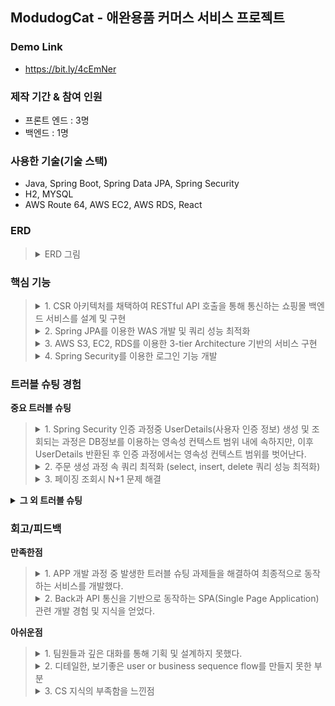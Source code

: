## ModudogCat - 애완용품 커머스 서비스 프로젝트

### Demo Link
+ https://bit.ly/4cEmNer

### 제작 기간 & 참여 인원
+ 프론트 엔드 : 3명 
+ 백엔드 : 1명

### 사용한 기술(기술 스택)
+ Java, Spring Boot, Spring Data JPA, Spring Security
+ H2, MYSQL
+ AWS Route 64, AWS EC2, AWS RDS, React

### ERD
<blockquote>
<details>
  <summary>ERD 그림</summary>
  <p>
    <img src="https://github.com/steadykyu/modudogcat_refactoring/blob/main/sampleImage/ERD.png" alt="AWS 아키텍처">
  </p>
</details>
</blockquote>

### 핵심 기능
<blockquote>
<details>
  <summary>1. CSR 아키텍처를 채택하여 RESTful API 호출을 통해 통신하는 쇼핑몰 백엔드 서비스를 설계 및 구현</summary>
  <p> 
    <img src="https://github.com/steadykyu/modudogcat_refactoring/blob/main/sampleImage/studySample/csr.png" alt="CSR 아키텍처">
  </p>
  <p>
    대부분의 도메인들은 RESTful 설계에 따라 <a href = "https://github.com/steadykyu/modudogcat_refactoring/blob/1ef06b737589db917ec4ff77ddb10bbda566d15d/src/main/java/com/k5/modudogcat/domain/product/controller/ProductController.java#L28-L65">
    Product Controller</a> 의 URL 형식에 맞추어 CRUD의 구현을 나타냅니다.
  </p>
  <p>
    다만 회원 도메인의 경우 로그인시 JWT 토큰을 이용해 개별 회원 리소스를 유추해낼 수 있고 회원의 PK를 보여주지 않는게 보안적으로 좋다고 생각했습니다. 그러므로 <a href = "https://github.com/steadykyu/modudogcat_refactoring/blob/1ef06b737589db917ec4ff77ddb10bbda566d15d/src/main/java/com/k5/modudogcat/domain/user/controller/UserController.java#L32-L75">
    회원 Controller</a> 의 URL로 CRUD를 구현했습니다.
  </p>

 ---
 
</details>

<details> 
  <summary>2. Spring JPA를 이용한 WAS 개발 및 쿼리 성능 최적화</summary>
  <p>
   <img src="https://github.com/steadykyu/modudogcat_refactoring/blob/main/sampleImage/studySample/JPA_architecture.png" alt="JPA 아키텍처">
  </p>
  <p>
    기본적으로 성능최적화를 위해 모든 Entity는 지연로딩으로 설정하는 방향으로 구현했습니다.        </p>
  <p>
    또한 Hibernate를 기반으로 만들어진 Spring JPA를 통해 ORM 프레임워크를 구현했습니다. 대부분의 기능은 Spring Data JPA의 쿼리메소드를 이용하여 쿼리를 매핑하여 실행시키도록 구현했습니다.
  <p>
    <strong>1) single select Paging query:</strong> 1:N의 Order와 OrderProduct를 사용하는 페이징 기능 과정 N+1 문제가 발생했었습니다. 해당 문제를 해결하고, 대용량 주문 또는 상품을 조회하더라도 시스템 장애가 발생하지 않도록 Batch Processing을 구현했습니다. 
  </p>
  <p>
     <a href = https://github.com/steadykyu/modudogcat_refactoring/blob/cb9746bb7f0c301a038000eb4ce9e100cc6fbbee/src/main/java/com/k5/modudogcat/domain/order/entity/Order.java#L40-L42>Order의 OrderProduct엔티티</a> 는 페이징 크기에 맞게 12개의 배치로 지정해 두었습니다.
  <p>
  <p>
    Order:OrderProduct 그리고 OrderProduct:Product는 1:N, N:1 이므로 <a href = https://github.com/steadykyu/modudogcat_refactoring/blob/cb9746bb7f0c301a038000eb4ce9e100cc6fbbee/src/main/java/com/k5/modudogcat/domain/product/entity/Product.java#L17-L23>Product 엔티티</a> 또한 배치를 지정했습니다. 
  </p>  
    <strong>2) bulk delete query:</strong> Order 생성시, User가 가진 장바구니는 비워져야합니다. 장바구니는 임시데이터이므로, 크지 않다고 생각했기에 bulk 연산으로 한번에 제거했습니다.
  </p>
  <p>
    <a href = https://github.com/steadykyu/modudogcat_refactoring/blob/cb9746bb7f0c301a038000eb4ce9e100cc6fbbee/src/main/java/com/k5/modudogcat/domain/cart/repository/CartProductRepository.java#L18-L20> CartProductRepository</a> 에서 JPQL Query를 직접 생성하여 DB에 실행시킨 후, 영속성 컨텍스트를 초기화시켰습니다.
  </p>
  <p>
    <strong>3) single select fetch join query:</strong> 모든 엔티티들은 기본적으로 지연로딩을 통해 연관관계를 맺고 있습니다. 하지만 로그인 기능을 위해 User Entity를 사용할때, Role 권한이 필요합니다. 이를 위해 명시적으로 즉시 로딩 될수 있도록 <a href = https://github.com/steadykyu/modudogcat_refactoring/blob/cb9746bb7f0c301a038000eb4ce9e100cc6fbbee/src/main/java/com/k5/modudogcat/domain/user/repository/UserRepository.java#L14-L15>UserRepository</a> 와 같이 fetch join을 사용했습니다.
  </p>
  <p>
    <strong> 4) Batch insert query:</strong> JPA의 Hibernate는 기본적으로 single insert query로 데이터를 삽입합니다. 그러므로 만약 대용량 데이터이고 1:N 관계일때는 N+1개의 insert문을 사용해야하고 이는 성능상 좋지 않을 것이라 생각되었습니다.
  </p>
  <p>
    기존 엔티티 생성전략인 GenerationType.IDENTITY 을 유지하고, Batch Process를 구현하기 위해 <a href=https://github.com/steadykyu/modudogcat_refactoring/blob/cb9746bb7f0c301a038000eb4ce9e100cc6fbbee/src/main/java/com/k5/modudogcat/domain/order/repository/OrderProductRepositoryCustomImpl.java#L18-L45>OrderProductRepositoryCustomImpl</a> Spring Data JPA를 확장시키고, JDBC Template을 사용했습니다. 
  </p>

 ---
 
</details>

<details>
  <summary>3. AWS S3, EC2, RDS를 이용한 3-tier Architecture 기반의 서비스 구현</summary>
  <p>
    <img src="https://github.com/steadykyu/modudogcat_refactoring/blob/main/sampleImage/studySample/aws_architecture.png" alt="AWS 아키텍처">
  </p>

 ---
 
</details>

<details>
  <summary>4. Spring Security를 이용한 로그인 기능 개발</summary>

---

</details>

</blockquote>

### 트러블 슈팅 경험
**중요 트러블 슈팅** </br>
<blockquote>
<details>
 <summary>1. Spring Security 인증 과정중 UserDetails(사용자 인증 정보) 생성 및 조회되는 과정은 DB정보를 이용하는 영속성 컨텍스트 범위 내에 속하지만, 이후 UserDetails 반환된 후 인증 과정에서는 영속성 컨텍스트 범위를 벗어난다.</summary> <br>
	
 <strong>이슈 정의</strong>
 
 <blockquote>
 회원(USER)의 조회 쿼리에서 ROLE 정보가 조회되지 않게 하고 싶었다. 그래서 권한 정보(Role)을 Lazy Loading으로 설정했는데, 로그인 기능에서LazyinitializationException 이 발생한다.
 </blockquote>
 
 <strong>사실 수집</strong>

 <blockquote>
 <details>
 <summary>User 엔티티</summary>
 
```java
package com.k5.modudogcat.domain.user.entity;

@Entity(name = "user_table")
@AllArgsConstructor
@NoArgsConstructor
@Setter
@Getter
public class User extends Auditable {
    @Id
    @GeneratedValue(strategy = GenerationType.IDENTITY)
    private Long userId;
    ...
    @ElementCollection(fetch = FetchType.EAGER) // 로그인을 위해 Eager
    private List<String> roles = new ArrayList<>();
    	 
 ```
User 와 Role 엔티티는 1:N의 관계이다. 따로 엔티티 전용 클래스를 생성하지 않고 위처럼     @ElementCollection 애노테이션을 활용하였다.
 </details>
 
 <details>
 <summary>로그인 기능시 에러 로그</summary>

 ```java
org.hibernate.LazyInitializationException: failed to lazily initialize a collection of role: com.k5.modudogcat.domain.user.entity.User.roles, could not initialize proxy - no Session
	at org.hibernate.collection.internal.AbstractPersistentCollection.throwLazyInitializationException(AbstractPersistentCollection.java:614) ~[hibernate-core-5.6.15.Final.jar:5.6.15.Final]
	at org.hibernate.collection.internal.AbstractPersistentCollection.withTemporarySessionIfNeeded(AbstractPersistentCollection.java:218) ~[hibernate-core-5.6.15.Final.jar:5.6.15.Final]
	at org.hibernate.collection.internal.AbstractPersistentCollection.initialize(AbstractPersistentCollection.java:591) ~[hibernate-core-5.6.15.Final.jar:5.6.15.Final]
	at org.hibernate.collection.internal.AbstractPersistentCollection.read(AbstractPersistentCollection.java:149) ~[hibernate-core-5.6.15.Final.jar:5.6.15.Final]
	at org.hibernate.collection.internal.PersistentBag.iterator(PersistentBag.java:387) ~[hibernate-core-5.6.15.Final.jar:5.6.15.Final]
	at java.base/java.util.Spliterators$IteratorSpliterator.estimateSize(Spliterators.java:1821) ~[na:na]
	at java.base/java.util.Spliterator.getExactSizeIfKnown(Spliterator.java:408) ~[na:na]
	at java.base/java.util.stream.AbstractPipeline.copyInto(AbstractPipeline.java:483) ~[na:na]
	at java.base/java.util.stream.AbstractPipeline.wrapAndCopyInto(AbstractPipeline.java:474) ~[na:na]
	at java.base/java.util.stream.ReduceOps$ReduceOp.evaluateSequential(ReduceOps.java:913) ~[na:na]
	at java.base/java.util.stream.AbstractPipeline.evaluate(AbstractPipeline.java:234) ~[na:na]
	at java.base/java.util.stream.ReferencePipeline.collect(ReferencePipeline.java:578) ~[na:na]
	at com.k5.modudogcat.security.util.CustomAuthorityUtils.createAuthorities(CustomAuthorityUtils.java:26) ~[main/:na]
	at com.k5.modudogcat.security.userdetails.UserDetailsServiceImpl$UserDetailsImpl.getAuthorities(UserDetailsServiceImpl.java:41) ~[main/:na]
 ```
 </details>
</blockquote>

 <strong>원인 추론</strong>
 <blockquote>
 <details>
	 <summary>UserDetailService 와 UserDetail은 영속성 컨테이너의 범위에 속하지 않을 수 있다.</summary>

`UserDetailsService`

```java
@RequiredArgsConstructor
@Component
public class UserDetailsServiceImpl implements UserDetailsService {
    private final UserService userService;
    private final CustomAuthorityUtils customAuthorityUtils;
    
    @Override
    public UserDetails loadUserByUsername(String username) throws UsernameNotFoundException {
        User verifiedUserByLoginId = userService.findVerifiedUserByLoginId(username);

        return new UserDetailsImpl(verifiedUserByLoginId);
    }
```
`UserDetailsService`는 User엔티티의 정보를 받아온 후, 검증에 사용될 `UserDetails` 를 생성하기 위한 인터페이스이다.

위 과정은`UserDetailsServiceImpl.loadUserByUsername()` 구현체의 메서드를 통해 일어나며, 

생성된 `UserDetailsImpl` 는 Security framework에 따라 로그인 기능을 동작하는 과정에서 User 정보와 권한 정보(Role) 를 사용한다.

현재까지 생성된 `UserDetailsImpl`에 User의 정보가 들어가는데 이때 권한 정보(Role)는 지연로딩이므로 들어가지 않는다. 일반적으로 생각했을때, 이후 검증 단계에서 User의 Role을 사용하면 지연로딩이 동작하여 Role 조회쿼리가 동작할 것이라고 생각할 수 있다.

<img src="https://github.com/steadykyu/modudogcat_refactoring/blob/main/sampleImage/studySample/security_userDetails.png" alt="userDetail 생성과정">

하지만 보통 `UserDetailsImpl` 생성 이후, 데이터베이스와의 상호작용이 없으므로 위 그림의 `(7)` 이후로는 영속성 컨텍스트의 범위에서 제외되고 그렇기 때문에 지연로딩(Lazy loading)이 동작하지 않아 Role 정보를 가져올 수 없게 된다. 그 결과로 `LazyinitializationException`이 발생하는 것이다.

 </details>
 </blockquote>
 
 <strong>조치 방안 검토</strong>

 <blockquote>
 <details>
	 <summary>UserDetailImpl 생성 과정에 fetch join을 통해 ROLE 정보를 넣어주자.</summary>

  핵심적으로 영속성 컨테이너의 범위에 있는  `loadUserByUsername()`에서 User 정보를 가져오는 `verifiedUserByLoginId` 에서 Fetch join을 통해 Role 정보가 담기도록 쿼리가 동작하도록 만들면 된다.

`loadUserByUsername`

```java
    @Override
    public UserDetails loadUserByUsername(String username) throws UsernameNotFoundException {
        User verifiedUserByLoginId = userService.findVerifiedUserByLoginId(username);

        return new UserDetailsImpl(verifiedUserByLoginId);
    }
```

`userService.findVerifiedUserByLoginId()`

```java
    public User findVerifiedUserByLoginId(String loginId){
        User findUser = userRepository.findByLoginId(loginId)
                .orElseThrow(() -> {
                    throw new BusinessLogicException(ExceptionCode.USER_NOT_FOUND);
                });

        verifiedActiveUser(findUser);
        return findUser;
    }
```
Repository 계층의 findByLoginId()를 호출한다.

`UserRepository.findByLoginId()`

```java
public interface UserRepository extends JpaRepository<User, Long> {
//    Optional<User> findByLoginId(String LoginId);
    
    @Query("select u from user_table u join fetch u.roles where u.loginId = :loginId")
    Optional<User> findByLoginId(@Param("loginId") String LoginId);
```
이전에는 Spring data JPA를 통해 쿼리메소드를 통해 자동으로 쿼리를 생성하고 있었다.

하지만 이제 fetch Join을 통해 명시적으로 권한 정보를 조회시켰다.

 </details>
 </blockquote>

 <strong>결과 관찰</strong>

 <blockquote>
 <details>
	 <summary>로그인 기능시 쿼리 로그</summary>
	 
```java
    select
        user0_.user_id as user_id1_11_,
        user0_.created_at as created_2_11_,
        user0_.modified_at as modified3_11_,
        user0_.address as address4_11_,
        user0_.admin_id as admin_i10_11_,
        user0_.email as email5_11_,
        user0_.login_id as login_id6_11_,
        user0_.name as name7_11_,
        user0_.password as password8_11_,
        user0_.seller_id as seller_11_11_,
        user0_.user_status as user_sta9_11_,
        roles1_.user_table_user_id as user_tab1_12_0__,
        roles1_.roles as roles2_12_0__ 
    from
        user_table user0_ 
    inner join
        user_table_roles roles1_ 
            on user0_.user_id=roles1_.user_table_user_id 
    where
        user0_.login_id=?
```
 </details>
 </blockquote>

 ---
 	
</details>

<details>
	<summary>2. 주문 생성 과정 속 쿼리 최적화 (select, insert, delete 쿼리 성능 최적화)</summary> <br>
	
 <strong>이슈 정의</strong>

 <blockquote>
 여러 도메인(User, Product등)이 섞인 주문(Order) 생성을 하는 과정에서 예상보다 많은 쿼리들이 발생하여 성능 최적화의 필요성을 느꼈다.
 </blockquote>
 
 <strong>사실 수집</strong>

 <blockquote>

  <blockquote>

  <strong>주문 생성 기본 로직</strong>

 <details>
	 <summary>주문 생성 메서드</summary>

```java
public Order createOrder(Order order){
        // 영속성 회원 엔티티 넣어주기
        User findUser = userService.findVerifiedUserIncludeCart(order.getUser().getUserId());
        order.setUserAddOrder(findUser);
        
        // 장바구니 비워주기
        emptyCart(findUser.getCart());

        // 요청된 주문속의 상품정보를 통해 Order 엔티티 생성하기
        List<OrderProduct> orderProducts = order.getOrderProductList().stream()
                .map(orderProduct -> {
                    Product findProduct = productService.findProduct(orderProduct.getProduct().getProductId());
                    orderProduct.setProduct(findProduct);
                    return orderProduct;
                })
                .collect(Collectors.toList());
        
        order.setOrderProductList(orderProducts);

				// 재고 감소시키기
        stockMinusCount(order);
        
        Order savedOrder = orderRepository.save(order);
        return savedOrder;
    }
```
 </details>

 <details>
	 <summary>Order 관련 엔티티 소스 코드</summary> <br>

  <details>
	  <summary>USER</summary>
	  
```java
@Entity(name = "user_table")
@AllArgsConstructor
@NoArgsConstructor
@Setter
@Getter
public class User extends Auditable {
    @Id
    @GeneratedValue(strategy = GenerationType.IDENTITY)
    private Long userId;
    @Column(length = 20, nullable = false, unique = true)
    private String loginId;
    @Column(length = 20, nullable = false)
    private String name;
    @Column(nullable = false)
    private String password;
    @Column(nullable = false)
    private String email;
    @Column(nullable = false)
    private String address;
    @Enumerated(value = EnumType.STRING)
    private UserStatus userStatus = UserStatus.USER_ACTIVE;
    @ElementCollection(fetch = FetchType.LAZY)
    private List<String> roles = new ArrayList<>();
    @OneToMany(mappedBy = "user", cascade = CascadeType.REMOVE)
    private List<Order> orderList;
    @OneToOne(fetch = FetchType.LAZY)
    @JoinColumn(name = "seller_id")
    private Seller seller;
    @OneToOne(fetch = FetchType.LAZY, cascade = CascadeType.PERSIST)
    @JoinColumn(name = "admin_id")
    private Admin admin;
    @OneToMany(fetch = FetchType.LAZY, mappedBy = "user", cascade = {CascadeType.PERSIST, CascadeType.REMOVE})
    private List<Cart> cart = new ArrayList<>();
    
    public enum UserStatus {
        USER_ACTIVE("활동중"),
        USER_SLEEP("휴면계정"),
        USER_DELETE("삭제된계정");
        @Getter
        private final String status;
        UserStatus(String status){
            this.status = status;
        }
    }

    /**
     * DTO 교환을 위한 생성자
     */
    public User(String loginId, String name, String password, String email, String address) {
        this.loginId = loginId;
        this.name = name;
        this.password = password;
        this.email = email;
        this.address = address;
    }

    /**
     * 연관관계 편의 메서드
     */
    public void addCart(Cart cart){
        this.cart.add(cart);
        cart.setUser(this);
    }

}
```
 </details>
 
 <details>
 <summary><b>Order</b></summary>

```java
@Entity(name = "order_table")
@AllArgsConstructor
@NoArgsConstructor
@Setter
@Getter
public class Order extends Auditable {
    @Id
    @GeneratedValue(strategy = GenerationType.IDENTITY)
    private Long orderId;
    @ManyToOne
    @JoinColumn(name = "user_id")
    private User user;
    @Column(length = 20, nullable = false)
    private String receiver;
    @Column(length = 20, nullable = false)
    private String phone;
    @Column(nullable = false)
    private String receivingAddress;
    private Long totalPrice;
    @Enumerated(value = EnumType.STRING)
    private PayMethod payMethod = PayMethod.NO_BANK_BOOK;
    @Enumerated(value = EnumType.STRING)
    private OrderStatus orderStatus = OrderStatus.ORDER_ACTIVE;
    @OneToMany(mappedBy = "order", cascade = {CascadeType.PERSIST, CascadeType.REMOVE})
    private List<OrderProduct> orderProductList = new ArrayList<>();

    public enum PayMethod{
        NO_BANK_BOOK("무통장");

        @Getter
        private final String status;
        PayMethod(String status){
            this.status = status;
        }
    }
    public enum OrderStatus{
        ORDER_ACTIVE("활성화주문"),
        ORDER_DELETE("삭제된주문");
        @Getter
        private final String status;
        OrderStatus(String status){
            this.status = status;
        }
    }
}
```
 </details>

 <details>
	 <summary>OrderProduct</summary>
	 
```java
@Entity
@AllArgsConstructor
@NoArgsConstructor
@Getter
@Setter
public class OrderProduct extends Auditable {
    @Id
    @GeneratedValue(strategy = GenerationType.IDENTITY)
    private Long orderProductId;
    @ManyToOne
    @JoinColumn(name = "order_id")
    private Order order;
    @ManyToOne
    @JoinColumn(name = "product_id")
    private Product product;
    private Long productCount = 1L;
    @Column(nullable = true)
    private String parcelNumber;
    @Enumerated(value = EnumType.STRING)
    private OrderProductStatus orderProductStatus = OrderProductStatus.ORDER_PAY_STANDBY;

    public enum OrderProductStatus{
        ORDER_PAY_STANDBY("결제대기"),
        ORDER_PAY_FINISH("결제완료"),
        DELIVERY_PREPARE("베송 준비 중"),
        DELIVERY_ING("배송 중"),
        DELIVERY_COMPLETE("배송 완료");
        @Getter
        private final String status;
        OrderProductStatus(String status){
            this.status = status;
        }
    }
}
```
 </details>

 <details>
	 <summary>Product</summary>
	 
```java
@Entity
@AllArgsConstructor
@NoArgsConstructor
@Setter
@Getter
public class Product extends Auditable {
    @Id
    @GeneratedValue(strategy = GenerationType.IDENTITY)
    private Long productId;
    // todo: seller와 연관관계 매핑
    private String name;
    @Lob
    private byte[] thumbnailImage;
    private String thumbnailImageType;
    @OneToMany(mappedBy = "product", fetch = FetchType.LAZY, cascade = {CascadeType.PERSIST, CascadeType.REMOVE})
    private List<ProductDetailImage> productDetailImages = new ArrayList<>();
    @Lob
    private String productDetail;
    private Long price;
    private Long stock;
    @Enumerated(value = EnumType.STRING)
    private ProductStatus productStatus = ProductStatus.PRODUCT_ACTIVE;
    @OneToMany(mappedBy = "product", cascade = {CascadeType.PERSIST, CascadeType.REMOVE})
    private List<OrderProduct> orderProductList = new ArrayList<>();
    @ManyToOne(fetch = FetchType.LAZY)
    @JoinColumn(name = "seller_id")
    private Seller seller;
    public enum ProductStatus {
        PRODUCT_ACTIVE("판매중"),
        PRODUCT_SOLD_OUT("품절"),
        PRODUCT_DELETE("삭제된상품");
        @Getter
        private String status;
        ProductStatus(String status){
            this.status = status;
        }
    }

    public void addProductDetailImages(ProductDetailImage pdi){
        this.productDetailImages.add(pdi);
        if(pdi != null){
            pdi.setProduct(this);
        }
    }
}
```
 </details>
   
 </details>

User는 여러 종류의 Product들을 골라 장바구니에 담는다. 장바구니(Cart)에 담은 각 상품들은 개수를 지정하여 Order를 생성할 수 있다. 이 과정에서 Order 속 Product의 주문량 만큼 Product의 재고량이 빠진다.
  
 </blockquote>

<blockquote>

<strong> 주문 생성 과정중 비즈니스 로직과 쿼리최적화를 고려했을때 아래 5가지의 이슈가 존재 </strong>

아래 소스코드를 살펴보면 주문 생성시 여러 엔티티가 연관되어 있기는 하지만, 예상보다 많은 쿼리가 발생한다.

 <details>
	 <summary>Problem (1) 회원, 장바구니, 장바구니 속 세부 상품 쿼리가 따로따로 조회되고 있다.</summary> <br>

```java
select
        user0_.user_id as user_id1_11_0_,
        user0_.created_at as created_2_11_0_,
        user0_.modified_at as modified3_11_0_,
        user0_.address as address4_11_0_,
        user0_.admin_id as admin_i10_11_0_,
        user0_.email as email5_11_0_,
        user0_.login_id as login_id6_11_0_,
        user0_.name as name7_11_0_,
        user0_.password as password8_11_0_,
        user0_.seller_id as seller_11_11_0_,
        user0_.user_status as user_sta9_11_0_ 
    from
        user_table user0_ 
    where
        user0_.user_id=?
2024-04-10 14:11:40.703 DEBUG 9972 --- [nio-8080-exec-5] org.hibernate.SQL                        : 
    select
        cart0_.cart_id as cart_id1_2_,
        cart0_.user_id as user_id2_2_ 
    from
        cart cart0_ 
    left outer join
        user_table user1_ 
            on cart0_.user_id=user1_.user_id 
    where
        user1_.user_id=?
2024-04-10 14:11:40.714 DEBUG 9972 --- [nio-8080-exec-5] org.hibernate.SQL                        : 
    select
        cartproduc0_.cart_product_id as cart_pro1_3_,
        cartproduc0_.cart_id as cart_id3_3_,
        cartproduc0_.product_id as product_4_3_,
        cartproduc0_.product_count as product_2_3_ 
    from
        cart_product cartproduc0_ 
    left outer join
        cart cart1_ 
            on cartproduc0_.cart_id=cart1_.cart_id 
    where
        cart1_.cart_id=?
```
 </details>

 <details>
	 <summary>Problem (2) 상품 개수만큼 상품을 조회하는 쿼리가 나온다.</summary> <br>

```java
select
        product0_.product_id as product_1_6_0_,
        product0_.created_at as created_2_6_0_,
        product0_.modified_at as modified3_6_0_,
        product0_.name as name4_6_0_,
        product0_.price as price5_6_0_,
        product0_.product_detail as product_6_6_0_,
        product0_.product_status as product_7_6_0_,
        product0_.seller_id as seller_11_6_0_,
        product0_.stock as stock8_6_0_,
        product0_.thumbnail_image as thumbnai9_6_0_,
        product0_.thumbnail_image_type as thumbna10_6_0_ 
    from
        product product0_ 
    where
        product0_.product_id=?
// 주문생성시 A상품을 N개 주문시 N번의 쿼리가 조회된다.
```
 </details>

 <details>
	 <summary>Problem (3) 상품의 개수만큼 Insert 쿼리가 발생함.</summary> <br>

```java
    insert 
    into
        order_product
        (created_at, modified_at, order_id, order_product_status, parcel_number, product_id, product_count) 
    values
        (?, ?, ?, ?, ?, ?, ?)
// 상품의 개수(P) 만큼 insert query가 발생
```
 </details>

 <details>
 <summary>Problem (4) 주문 속 상품 종류의 수만큼 재고 변경의 update문이 동작함</summary> <br>

```java
    update
        product 
    set
        modified_at=?,
        name=?,
        price=?,
        product_detail=?,
        product_status=?,
        seller_id=?,
        stock=?,
        thumbnail_image=?,
        thumbnail_image_type=? 
    where
        product_id=?
// 상품의 개수(K) 만큼 K개의 update 쿼리가 발생
```
 </details>

 <details>
	 <summary>Problem (5) 장바구니 delete쿼리가 장바구니 상세품목 개수만큼 나간다.</summary>

```java
    delete 
    from
        cart_product 
    where
        cart_product_id=?
// 장바구니 속 세부 상품 종류의 수만큼 delete쿼리가 발생
```
 </details>

  </blockquote>
 
 </blockquote>
 
 <strong>원인 추론</strong>
 
 <blockquote>

  <blockquote>
 <strong>Problem (1) : 주문 생성 로직 속의 회원, 장바구니, 세부품목은 1:N:N의 관계인데, 각각 Lazy Loading으로 설정되어 있다.</strong>
  </blockquote>

  <blockquote>
 <strong>Problem (2): N:1 의 관계인 Orderproduct(조인 테이블, N)에 해당하는 Product(1의 관계)를 단건 조회하는 과정에서 N+1 문제가 발생한다.</strong>

 <details>
 	<summary>주문 생성 로직 코드</summary>

```java
public Order createOrder(Order order){
        // 영속성 회원 엔티티 넣어주기
        User findUser = userService.findVerifiedUserIncludeCart(order.getUser().getUserId());
        order.setUserAddOrder(findUser);
        // 장바구니 비워주기
        emptyCart(findUser.getCart());

        // 주문 생성 코드
        List<OrderProduct> orderProducts = order.getOrderProductList().stream()
                .map(orderProduct -> {
//@@@@@@@@@@@@@@@@@@@@@@@@@ (1) Product를 단건 조회하는 findProduct 
                    Product findProduct = productService.findProduct(orderProduct.getProduct().getProductId());
                    orderProduct.setProduct(findProduct);
                    return orderProduct;
                })
                .collect(Collectors.toList());
       
        order.setOrderProductList(orderProducts);

        stockMinusCount(order);
        Order savedOrder = orderRepository.save(order);
        return savedOrder;
    }
```
(1) 위 메서드는 주문 속의 Product의 종류만큼 DB에 단건 조회 쿼리를 생성시킨다. 개발자가 명시적으로 N+1 문제가 일어나도록 설정해버린 코드인 것이다.
 </details>
  </blockquote>
  
 <blockquote>
<strong>Problem (3), (4), (5) : 영속성 컨테이너의 Dirty checking 으로 인한 중복 쿼리 발생</strong>

 Dirty checking으로 동작하는 영속성 컨테이너는 기본적으로 update, delete, insert를 단건으로 처리하므로  N개의 중복 쿼리가 발생한다.

(만약 Order에서 수백만개의 Product을 등록해서 저장한다고 가정했을때, 수백만개의 OrderProduct가 생성되어야한다. 이때 N관계의 OrderProduct를 저장하기 위해 수백만개의 단건 insert 쿼리가 동작할 것이고, 이는 성능 저하로 이어질 것이다.)

  </blockquote>

</blockquote>

 <strong>조치 방안 검토</strong>

<blockquote>

  <blockquote>
 
<strong>Problem (1) : fetch join을 활용하여 필요한 부분을 한번에 모두 조회해버린다.</strong>

 **`1:N` 의 `회원: 장바구니` 는  fetch join을 활용하여 1(회원)을 조회할때 N(장바구니종류)을 한번에 조회해버리자.** 그리고 장바구니세부품목(CartProduct)는 요청시 해당 정보가 제공되므로 조회 대상에서 제외한다. 
 
 이를 활용하면 현재는 미구현이지만, 회원이 여러 종류의 장바구니를 가지는 경우 모든 장바구니를 한번에 조회해올 수 있다. 
 
 <details>
	<summary>fetch join 소스코드</summary>

```java
public interface UserRepository extends JpaRepository<User, Long> {

    @Query("select u from User u join fetch u.cart where u.userId = :userId")
    Optional<User> findByIdIncludeCart(@Param("userId") Long userId);
```
 </details>

 <details>
	<summary>수정후 쿼리</summary>

```java
    select
        user0_.user_id as user_id1_12_0_,
        cart1_.cart_id as cart_id1_2_1_,
        user0_.created_at as created_2_12_0_,
        user0_.modified_at as modified3_12_0_,
        user0_.address as address4_12_0_,
        user0_.admin_id as admin_i10_12_0_,
        user0_.email as email5_12_0_,
        user0_.login_id as login_id6_12_0_,
        user0_.name as name7_12_0_,
        user0_.password as password8_12_0_,
        user0_.seller_id as seller_11_12_0_,
        user0_.user_status as user_sta9_12_0_,
        cart1_.user_id as user_id2_2_1_,
        cart1_.user_id as user_id2_2_0__,
        cart1_.cart_id as cart_id1_2_0__ 
    from
        user_table user0_ 
    inner join
        cart cart1_ 
            on user0_.user_id=cart1_.user_id 
    where
        user0_.user_id=?
```
 </details>

 </blockquote>

<blockquote>
	
<strong>Problem (2) : 쿼리메소드 IN 을 활용하여 요청한 주문 속의 Product를 모두 가져온다.</strong>

비즈니스 로직상, 요청메시지를 통해 주문 속의 여러 Product의 Id들을 알 수 있다. 그 Id들을 에 해당하는 Product를 in절을 통해 한번에 조회하고, OrderProduct에 적절히 매핑하고 Order를 생성해주자.

 <details>
	<summary>IN 절 쿼리가 생성되도록 수정</summary>

`createOrder()` 로직

```java
public Order createOrder(Order order){
        // 영속성 회원 엔티티 넣어주기
        User findUser = userService.findVerifiedUserIncludeCart(order.getUser().getUserId());
        order.setUserAddOrder(findUser);
        // 장바구니 비워주기
        emptyCart(findUser.getCart());

        // 주문 상품 생성을 위한 상품 조회
        List<Long> productIds = order.getOrderProductList().stream()
                .map(orderProduct -> orderProduct.getProduct().getProductId())
                .collect(Collectors.toList());
// @@@@@@@@(1) 메서드 변경
        List<Product> products = productService.findProductsIds(productIds);
        Map<Long, Product> productMap = products.stream()
                .collect(Collectors.toMap(Product::getProductId
                        , Function.identity()));
        // OrderProduct에 조회된 상품 정보 매핑
        for (OrderProduct orderProduct : order.getOrderProductList()) {
            Product product = productMap.get(orderProduct.getProduct().getProductId());
            if (product != null) {
                orderProduct.setProduct(product);
            }
        }

        stockMinusCount(order);
        Order savedOrder = orderRepository.save(order);
        return savedOrder;
    }
```

`productService.findProductsIds`

```java
    public List<Product> findProductsIds(List<Long> productIds){
        List<Product> productsByIdIn = productRepository.findProductsByProductIdIn(productIds);
        return productsByIdIn;
    } 
```

`productRepository.findProductsByProductIdIn`
:Spring Data JPA를 통해 IN 절을 활용하는 쿼리메서드 생성**

```java
public interface ProductRepository extends JpaRepository<Product, Long> {
    List<Product> findProductsByProductIdIn(List<Long> productIds);
}
```
 </details>

  </blockquote>

  <blockquote>

<strong>Problem (3), (4): N insert, update 부분을 JDBC Template의 batch Process로 처리한다.</strong>

기본적으로 Hibernate 기반의 JPA 기술들은(변경감지, Spring Data JPA) 단일 query로 처리 한다. 이를 막기위해 JPA 기술로 배치 프로세싱을 적용하는 것은 수많은 작업이 들어간다. 차라리 ORM 프레임워크를 조금 포기하더라도, DB에 batch query 를 직접 날리도록 지시하여 더 쉽게 쿼리 성능 최적화를 이룰 수 있었다.
(`(3)`,`(4)` 해결방안이 같으므로 여기서는 (3)의 해결 모습만 다루도록 한다.)

 <details>
	 <summary>insert 중복 쿼리 문제 해결</summary>

사실 주문 속 상품정도는 대용량 데이터라고 보기 힘들지만, 미래 대용량 데이터를 다룰 일이 있을 것 같아서 가정해보자. 해당 이슈는 JDBC Template이 사용가능한 커스텀 Repository를 생성함으로써 Batch insert를 가능하도록 만들었다.

 <details>
	 <summary>커스텀 Repository 를 통한 JDBC Templete 사용</summary>

`OrderProductRepositoryCustom` (커스텀 Repository interface)

```java
package com.k5.modudogcat.domain.order.repository;

import com.k5.modudogcat.domain.order.entity.OrderProduct;

import java.util.List;

public interface OrderProductRepositoryCustom {
    public List<OrderProduct> batchSaveOrderProducts(List<OrderProduct> orderProducts, Long orderId);
}
```

커스텀 Repository 구현체

```java
@RequiredArgsConstructor
public class OrderProductRepositoryCustomImpl implements OrderProductRepositoryCustom {
    private final JdbcTemplate jdbcTemplate;

    public List<OrderProduct> batchSaveOrderProducts(List<OrderProduct> orderProducts, Long orderId) {
        // Identity 전략 - pk 제외
        // 나머지 전략시 - pk 포함
        String sql = "INSERT INTO order_product (order_product_status, parcel_number, product_count, order_id, product_id, created_at, modified_at)" +
                " VALUES (?, ?, ?, ?, ? ,? ,?)";
        this.jdbcTemplate.batchUpdate(sql, new BatchPreparedStatementSetter() {
            public void setValues(PreparedStatement ps, int i) throws SQLException {
                // i번째 객체를 가져온 후, DB에 삽입한다.
                OrderProduct orderProduct = orderProducts.get(i);
                ps.setString(1, orderProduct.getOrderProductStatus().name());
                ps.setString(2, orderProduct.getParcelNumber());
                ps.setLong(3, orderProduct.getProductCount());
                ps.setLong(4, orderId);
                ps.setLong(5, orderProduct.getProduct().getProductId());
                Timestamp timestamp = new Timestamp(System.currentTimeMillis());
                ps.setTimestamp(6, timestamp);
                ps.setTimestamp(7, timestamp);

                orderProduct.setCreatedAt(LocalDateTime.now());
                orderProduct.setModifiedAt(LocalDateTime.now());
            }

            public int getBatchSize() {
                return orderProducts.size();
            }
        });

        return orderProducts;
    }
}

```

`OrderProductRepository`-확장 완료

```java
public interface OrderProductRepository extends JpaRepository<OrderProduct, Long> , OrderProductRepositoryCustom{
    Page<OrderProduct> findByProductSellerSellerId(Long sellerId, Pageable pageable);
}
```
Spring Data JPA 와 OrderProductRepositoryCustomImpl 메서드 사용이 가능

 </details>

 <details>
	 <summary>커스텀 레포지토리 사용 및 Order 수정</summary>

```java
public Order createOrder(Order order){
        //... 주문 생성 로직

        // @@@@@@@@@@@@(1)JDBC 저장 방식
        List<OrderProduct> orderProducts = orderProductRepository.batchSaveOrderProducts(order.getOrderProductList(), savedOrder.getOrderId());
        savedOrder.setOrderProductList(orderProducts);
        return savedOrder;
    }
```
영속성 컨텍스트의 관리를 받도록 JPA로 Order를 저장후, OrderId를 가져온다. 해당 id를 이용하여 JDBC Templates의 Batch insert 쿼리를 생성시킨다.
 
`OrderProduct`

```java
  @OneToMany(mappedBy = "order", cascade = {CascadeType.REMOVE}, orphanRemoval = true)
  @BatchSize(size = 12)
  private List<OrderProduct> orderProductList = new ArrayList<>();
```
Order 저장시, JPA로 인해 OrderProduct가 저장되지 않도록 Cascade.Persist를 제거시켰다.

 </details>

 <details>
	 <summary>수정 후, 결과 쿼리</summary>

JPA 에서 동작하지 않기에 중복된 단건 쿼리를 출력하지 않는다. 대신 배치 처리를 통해 아래의 방식으로 쿼리가 동작한다.

```java
INSERT INTO table1 (col1, col2) VALUES
(val11, val12),
(val21, val22),
(val31, val32);
```
 </details>
 
 </details>

  </blockquote>

  <blockquote>
<strong>Problem (5) : 일괄 처리로 되는 경우, batch process 대신 @Modifying 의 bulk 연산으로 처리한다.</strong>

비즈니스 로직상 주문 상품시 회원이 가진 장바구니의 장바구니 세부품목을 초기화해야한다. 

`Problem(1)`에서 회원과 장바구니를 fetch join으로 조회했으므로, 우리는 회원이 가진 장바구니들을 알 수 있고, 그 장바구니들의 ID를 이용할 수 있다. 

`Problem(3)`의 insert의 경우, 어느 정보들을 넣어주어야하는지 알 수 없었지만 delete 경우는 삭제 적용 대상을 알 수 있고, 삭제라는 일괄적으로 같은 연산을 적용한다. 이런 경우, 굳이 JDBC를 쓰기보다는 JPA의 bulk 연산을 통해 일괄 처리가 가능하다.

 <details>
	<summary>bulk 연산을 Repository에 추가후 적용</summary>

`cartProductRepository.deleteAllByCartIds()`
:@Modifying을 통해 bulk delete 처리를 해주었다.

```java
@Modifying(clearAutomatically = true) // em.clear()
@Query("delete CartProduct cp where cp.cart.cartId in :cartIds")
void deleteAllByCartIds(@Param("cartIds") List<Long> cartIds);
```

`CartService.removeCartProductsByCarts()`
```java
public void removeCartProductsByCarts(List<Cart> carts){
        List<Long> cartIds = carts.stream()
                .map(cart -> cart.getCartId())
                .collect(Collectors.toList());
//@@@@(1)        cartProductRepository.deleteAllByCartCartIdIn(cartIds);
        cartProductRepository.deleteAllByCartIds(cartIds);
    }
```
(1) 쿼리메소드가 아닌 bulk 연산의 메소드를 적용시킨다.

 </details>
   
   <blockquote>
 
   </blockquote>
 
</details>

<details>
	<summary>3. 페이징 조회시 N+1 문제 해결</summary> <br>

<strong>이슈 정의</strong>
<blockquote>
Order 페이징 조회 과정중 N+1 쿼리가 발생하는 것을 발견했다.
</blockquote>

<strong>사실 수집</strong>
<blockquote>
	
주문 목록 화면

<img src="https://github.com/steadykyu/modudogcat_refactoring/blob/main/sampleImage/studySample/주문목록화면.png" alt="주문 목록 화면">

구매자의 `userId` 와 `Paging Parameter`를 이용해 구매자가 주문한 여러 주문들을 페이징 기능을 통해 조회한다.

<details>
	<summary>페이징 조회 세부 로직</summary>

**(검증 로직)** 로그인한 구매자의 JWT 토큰에서 얻어온 userId를 활용하면 자동으로 검증된다.

**(조회 로직)**

1. `userId`를 통해 관련된 Order을 조회한다.
2. `Order.OrderStatus.*ORDER_DELETE` 가 아닌 주문(`Order`)을 가져온다.*
3. 조회한 Order의 `orderId`로 부터 `ORDERPRODUCT`를 거쳐 `PRODUCT` 엔티티(상품) 의 정보를 가져온다.
4. 위에서 조회한 Order와 Product 정보를 담은 여러 주문 목록을 페이징 기능을 통해 화면에 보여준다.

</details>

<details>
	<summary>관련 엔티티 소스코드</summary>

 <details>
	 <summary> ORDER(주문) </summary>

```java
@Entity(name = "order_table")
@AllArgsConstructor
@NoArgsConstructor
@Setter
@Getter
public class Order extends Auditable {
    @Id
    @GeneratedValue(strategy = GenerationType.IDENTITY)
    private Long orderId;
    @ManyToOne
    @JoinColumn(name = "user_id")
    private User user;
    @Column(length = 20, nullable = false)
    private String receiver;
    @Column(length = 20, nullable = false)
    private String phone;
    @Column(nullable = false)
    private String receivingAddress;
    private Long totalPrice;
    @Enumerated(value = EnumType.STRING)
    private PayMethod payMethod = PayMethod.NO_BANK_BOOK;
    @Enumerated(value = EnumType.STRING)
    private OrderStatus orderStatus = OrderStatus.ORDER_ACTIVE;
    @OneToMany(mappedBy = "order", cascade = {CascadeType.REMOVE}, orphanRemoval = true)
    private List<OrderProduct> orderProductList = new ArrayList<>();

    public enum PayMethod{
        NO_BANK_BOOK("무통장");

        @Getter
        private final String status;
        PayMethod(String status){
            this.status = status;
        }
    }
    public enum OrderStatus{
        ORDER_ACTIVE("활성화주문"),
        ORDER_DELETE("삭제된주문");
        @Getter
        private final String status;
        OrderStatus(String status){
            this.status = status;
        }
    }

    /**
     * 연관관계 편의 메서드
     */
    public void setUserAddOrder(User user){
        this.user = user;
        user.getOrderList().add(this);
    }
}
```  
 </details>

 <details>
	 <summary>ORDERPRODUCT(ORDER, PRODUCT의 JOIN TABLE)</summary>

```java
@Entity
@BatchSize(size = 100)
@AllArgsConstructor
@NoArgsConstructor
@Getter
@Setter
public class OrderProduct extends Auditable {
    @Id
    @GeneratedValue(strategy = GenerationType.IDENTITY)
    private Long orderProductId;
    @ManyToOne
    @JoinColumn(name = "order_id")
    private Order order;
    @ManyToOne
    @JoinColumn(name = "product_id")
    private Product product;
    private Long productCount = 1L;
    @Column(nullable = true)
    private String parcelNumber;
    @Enumerated(value = EnumType.STRING)
    private OrderProductStatus orderProductStatus = OrderProductStatus.ORDER_PAY_STANDBY;

    public enum OrderProductStatus{
        ORDER_PAY_STANDBY("결제대기"),
        ORDER_PAY_FINISH("결제완료"),
        DELIVERY_PREPARE("베송 준비 중"),
        DELIVERY_ING("배송 중"),
        DELIVERY_COMPLETE("배송 완료");
        @Getter
        private final String status;
        OrderProductStatus(String status){
            this.status = status;
        }
    }

    public void setOrderAddOrderProduct(Order order){
        this.order = order;
        order.getOrderProductList().add(this);
    }
}
```
 </details>

 <details>
	 <summary>PRODUCT(상품)</summary>

```java
@Entity
@BatchSize(size = 100)
@AllArgsConstructor
@NoArgsConstructor
@Setter
@Getter
public class Product extends Auditable {
    @Id
    @GeneratedValue(strategy = GenerationType.IDENTITY)
    private Long productId;
    // todo: seller와 연관관계 매핑
    private String name;
    @Lob
    private byte[] thumbnailImage;
    private String thumbnailImageType;
    @OneToMany(mappedBy = "product", fetch = FetchType.LAZY, cascade = {CascadeType.PERSIST, CascadeType.REMOVE})
    private List<ProductDetailImage> productDetailImages = new ArrayList<>();
    @Lob
    private String productDetail;
    private Long price;
    private Long stock;
    @Enumerated(value = EnumType.STRING)
    private ProductStatus productStatus = ProductStatus.PRODUCT_ACTIVE;
    @OneToMany(mappedBy = "product", cascade = {CascadeType.PERSIST, CascadeType.REMOVE})
    private List<OrderProduct> orderProductList = new ArrayList<>();
    @ManyToOne(fetch = FetchType.LAZY)
    @JoinColumn(name = "seller_id")
    private Seller seller;
    public enum ProductStatus {
        PRODUCT_ACTIVE("판매중"),
        PRODUCT_SOLD_OUT("품절"),
        PRODUCT_DELETE("삭제된상품");
        @Getter
        private String status;
        ProductStatus(String status){
            this.status = status;
        }
    }

    public void addProductDetailImages(ProductDetailImage pdi){
        this.productDetailImages.add(pdi);
        if(pdi != null){
            pdi.setProduct(this);
        }
    }
}
```
 </details>
</details>

<details>
	<summary>(N+1 문제)주문 페이징 조회시 발생하는 Log</summary>

(1) 에서 1개의 ORDER 쿼리가 발생한다.
(2) 에서 N개의 ORDERPRODCUT 쿼리가 발생한다.

```java
    select
        order0_.order_id as order_id1_4_,
        order0_.created_at as created_2_4_,
        order0_.modified_at as modified3_4_,
        order0_.order_status as order_st4_4_,
        order0_.pay_method as pay_meth5_4_,
        order0_.phone as phone6_4_,
        order0_.receiver as receiver7_4_,
        order0_.receiving_address as receivin8_4_,
        order0_.total_price as total_pr9_4_,
        order0_.user_id as user_id10_4_ 
    from
        order_table order0_ 
    left outer join
        user_table user1_ 
            on order0_.user_id=user1_.user_id 
    where
        (
            order0_.order_status not like ? escape ?
        ) 
        and user1_.user_id=? 
    order by
        order0_.created_at desc limit ?
// (1) 1개 쿼리

2024-04-15 16:31:48.199 DEBUG 12280 --- [io-8080-exec-10] org.hibernate.SQL                        : 
    select
        orderprodu0_.order_id as order_id7_5_0_,
        orderprodu0_.order_product_id as order_pr1_5_0_,
        orderprodu0_.order_product_id as order_pr1_5_1_,
        orderprodu0_.created_at as created_2_5_1_,
        orderprodu0_.modified_at as modified3_5_1_,
        orderprodu0_.order_id as order_id7_5_1_,
        orderprodu0_.order_product_status as order_pr4_5_1_,
        orderprodu0_.parcel_number as parcel_n5_5_1_,
        orderprodu0_.product_id as product_8_5_1_,
        orderprodu0_.product_count as product_6_5_1_,
        product1_.product_id as product_1_6_2_,
        product1_.created_at as created_2_6_2_,
        product1_.modified_at as modified3_6_2_,
        product1_.name as name4_6_2_,
        product1_.price as price5_6_2_,
        product1_.product_detail as product_6_6_2_,
        product1_.product_status as product_7_6_2_,
        product1_.seller_id as seller_11_6_2_,
        product1_.stock as stock8_6_2_,
        product1_.thumbnail_image as thumbnai9_6_2_,
        product1_.thumbnail_image_type as thumbna10_6_2_ 
    from
        order_product orderprodu0_ 
    left outer join
        product product1_ 
            on orderprodu0_.product_id=product1_.product_id 
    where
        orderprodu0_.order_id=?
// (2) N개 쿼리 -> Problem
```
</details>

<strong>Problem: 1개의 Order를 조회될때,  관련있는 N개의 OrderProduct 조회 쿼리가 발생한다. 페이징 되는 주문의 개수만큼 앞의 N+1문제들이 반복하여 성능 트러블을 만들고 있다.</strong>

</blockquote>

<strong>원인 추론</strong>
 <blockquote>

  <details>
	  <summary>Spring Data JPA 의 페이징 기능은 지연로딩 방식으로 동작하기 때문에 N+1 문제를 발생시킨다.</summary>

`OrderService`

```java
    public Page<Order> findAllBuyerOrders(Pageable pageable, Long userId){
        PageRequest of = PageRequest.of(pageable.getPageNumber() - 1,
                pageable.getPageSize(),
                Sort.by("createdAt").descending());
        Page<Order> findOrders = orderRepository.findAllByOrderStatusNotLikeAndUserUserId(Order.OrderStatus.ORDER_DELETE, userId, of);

        return findOrders;
    }
```

`OrderRepository`

```java
public interface OrderRepository extends JpaRepository<Order, Long> {
    Page<Order> findAllByOrderStatusNotLikeAndUserUserId(Order.OrderStatus orderStatus, Long userId, Pageable pageable);
}
```
Spring Data JPA를 이용하여 페이징 기능을 구현하면 Hibernate의 기본 설정인 지연 로딩로직으로 동작한다. 그 과정에서 각각의 OrderProduct를 단건 조회(single record retrieval)하므로 N+1 문제 발생한다.
  </details>
 </blockquote>
	 
<strong>조치 방안 검토</strong>

<blockquote>
	
Order 엔티티의 N을 나타내는 컬렉션 필드를 사용할때 @Batchsize 를 통해 지정한 배치 크기로 데이터를 모아서 조회하는 쿼리를 날리도록 설정했다.
(컬렉션 요소만큼 단건 조회하지 않고, 지정한 배치 크기만큼 조회한다.)
	
 <details>
	 <summary>batch Process 설정(@BatchSize 적용), OrderProduct의 Product 필드를 지연로딩</summary> <br>

`application.properties`

```java
spring:
  jpa:
    ...
    properties:
      hibernate:
        jdbc:
          default_batch_size: 12
```

`Order` -  N관계인 `orderProduct` 필드에 `@BatchSize` 적용

```java
@Entity
@Table(name = "order_table")
@AllArgsConstructor
@NoArgsConstructor
@Setter
@Getter
public class Order extends Auditable {
    @Id
    @GeneratedValue(strategy = GenerationType.IDENTITY)
    private Long orderId;
	  ...
//@@@@@@@@@@@@(1)
    @OneToMany(mappedBy = "order", cascade = {CascadeType.REMOVE}, orphanRemoval = true)
    @BatchSize(size = 5)
    private List<OrderProduct> orderProductList = new ArrayList<>();
```
(1) 1:N에서 1인 Order 엔티티 속 컬렉션 필드의 값을 사용할때, DB에서 지정한 배치 크기 만큼의 데이터를 가져올 수 있다.

`OrderProduct`

```java
@Entity
@AllArgsConstructor
@NoArgsConstructor
@Getter
@Setter
public class OrderProduct extends Auditable {
    @Id
    @GeneratedValue(strategy = GenerationType.IDENTITY)
    private Long orderProductId;
//@@@@ 추가
    @ManyToOne(fetch = FetchType.LAZY)
    @JoinColumn(name = "product_id")
    private Product product;
```
 </details>

<details>
	<summary>페이징 조회에 배치를 적용한 결과 쿼리</summary> <br>

만약 12개의 Order를 조회하는 페이징이고 5개의 배치크기를 지정했다고 가정하고 진행시, 아래 결과 쿼리가 매핑된다.
+ Order 페이징 쿼리(Order 조회, count 쿼리)
+ Product 쿼리
+ 5개, 5개, 2개의 배치를 적용한 OrderProduct 조회 쿼리

```java
    select
        order0_.order_id as order_id1_4_,
        order0_.created_at as created_2_4_,
        order0_.modified_at as modified3_4_,
        order0_.order_status as order_st4_4_,
        order0_.pay_method as pay_meth5_4_,
        order0_.phone as phone6_4_,
        order0_.receiver as receiver7_4_,
        order0_.receiving_address as receivin8_4_,
        order0_.total_price as total_pr9_4_,
        order0_.user_id as user_id10_4_ 
    from
        order_table order0_ 
    left outer join
        user_table user1_ 
            on order0_.user_id=user1_.user_id 
    where
        (
            order0_.order_status not like ? escape ?
        ) 
        and user1_.user_id=? 
    order by
        order0_.created_at desc limit ?
2024-04-16 11:59:01.769 DEBUG 3108 --- [nio-8080-exec-6] org.hibernate.SQL                        : 
    select
        count(order0_.order_id) as col_0_0_ 
    from
        order_table order0_ 
    left outer join
        user_table user1_ 
            on order0_.user_id=user1_.user_id 
    where
        (
            order0_.order_status not like ? escape ?
        ) 
        and user1_.user_id=?
2024-04-16 11:59:01.774 DEBUG 3108 --- [nio-8080-exec-6] org.hibernate.SQL                        : 
    select
        orderprodu0_.order_id as order_id7_5_1_,
        orderprodu0_.order_product_id as order_pr1_5_1_,
        orderprodu0_.order_product_id as order_pr1_5_0_,
        orderprodu0_.created_at as created_2_5_0_,
        orderprodu0_.modified_at as modified3_5_0_,
        orderprodu0_.order_id as order_id7_5_0_,
        orderprodu0_.order_product_status as order_pr4_5_0_,
        orderprodu0_.parcel_number as parcel_n5_5_0_,
        orderprodu0_.product_id as product_8_5_0_,
        orderprodu0_.product_count as product_6_5_0_ 
    from
        order_product orderprodu0_ 
    where
        orderprodu0_.order_id in (
            ?, ?, ?, ?, ?
        )
2024-04-16 11:59:01.778 DEBUG 3108 --- [nio-8080-exec-6] org.hibernate.SQL                        : 
    select
        product0_.product_id as product_1_6_0_,
        product0_.created_at as created_2_6_0_,
        product0_.modified_at as modified3_6_0_,
        product0_.name as name4_6_0_,
        product0_.price as price5_6_0_,
        product0_.product_detail as product_6_6_0_,
        product0_.product_status as product_7_6_0_,
        product0_.seller_id as seller_11_6_0_,
        product0_.stock as stock8_6_0_,
        product0_.thumbnail_image as thumbnai9_6_0_,
        product0_.thumbnail_image_type as thumbna10_6_0_ 
    from
        product product0_ 
    where
        product0_.product_id in (
            ?, ?, ?
        )
2024-04-16 11:59:01.793 DEBUG 3108 --- [nio-8080-exec-6] org.hibernate.SQL                        : 
    select
        orderprodu0_.order_id as order_id7_5_1_,
        orderprodu0_.order_product_id as order_pr1_5_1_,
        orderprodu0_.order_product_id as order_pr1_5_0_,
        orderprodu0_.created_at as created_2_5_0_,
        orderprodu0_.modified_at as modified3_5_0_,
        orderprodu0_.order_id as order_id7_5_0_,
        orderprodu0_.order_product_status as order_pr4_5_0_,
        orderprodu0_.parcel_number as parcel_n5_5_0_,
        orderprodu0_.product_id as product_8_5_0_,
        orderprodu0_.product_count as product_6_5_0_ 
    from
        order_product orderprodu0_ 
    where
        orderprodu0_.order_id in (
            ?, ?, ?, ?, ?
        )
2024-04-16 11:59:01.797 DEBUG 3108 --- [nio-8080-exec-6] org.hibernate.SQL                        : 
    select
        orderprodu0_.order_id as order_id7_5_1_,
        orderprodu0_.order_product_id as order_pr1_5_1_,
        orderprodu0_.order_product_id as order_pr1_5_0_,
        orderprodu0_.created_at as created_2_5_0_,
        orderprodu0_.modified_at as modified3_5_0_,
        orderprodu0_.order_id as order_id7_5_0_,
        orderprodu0_.order_product_status as order_pr4_5_0_,
        orderprodu0_.parcel_number as parcel_n5_5_0_,
        orderprodu0_.product_id as product_8_5_0_,
        orderprodu0_.product_count as product_6_5_0_ 
    from
        order_product orderprodu0_ 
    where
        orderprodu0_.order_id in (
            ?, ?
        )

```
</details>

</blockquote>

<strong>결과 관찰</strong>
<blockquote>

적절한 배치 크기를 설정해야한다.
+ 너무 큰 배치 크기는 메모리 문제로 서버가 장애가 날 가능성이 있다.
+ 적은 배치 크기는 쿼리수를 증가시켜 성능 저하의 가능성이 있다.

</blockquote> 
</details>

</blockquote>

<details>
<summary><b>그 외 트러블 슈팅</b></summary><br>

<blockquote>
	
<details>
  <summary>1. Update 기능 리팩토링하기(merge 방식 → DirtyChecking 방식) </summary> <br>
  <strong>문제정의</strong>

  <blockquote>
	  
  이전 수정 기능의 코드들을 살펴보겠습니다.
  
  ```java
    @Transactional
    public User updateUser(User user){
        Long userId = user.getUserId();
        User findUser = findVerifiedUserById(userId);

        Optional.ofNullable(user.getPassword())
                .ifPresent(newPassword -> findUser.setPassword(passwordEncoder.encode(newPassword)));
        Optional.ofNullable(user.getAddress())
                .ifPresent(newAddress -> findUser.setAddress(newAddress));
        Optional.ofNullable(user.getEmail())
                .ifPresent(newEmail -> findUser.setEmail(newEmail));

        return userRepository.save(findUser); //---------------- (1)
    }
  ```

  (1): 디버그를 찍어보면 JpaRepository의 구현체인 SimpleJpaRepository의 save()를 사용한다. 이 방식은 merge() 인 병합의 방식을 사용하는데, 이는 병합에 사용하는 엔티티 객체의 모든 필드를 가져와서
  병합을 시도하므로, 만약 수정되려는 해당 객체의 일부 필드에 null이 존재하는 경우 수정전 필드의 값을 null로 수정할 수 있습니다. 즉 필드 누락의 가능성이 존재합니다.

  </blockquote>

  <strong>제안하는 방안</strong>

  <blockquote>
  
병합보다 JPA에서 권장하는 변경 감지 방식을 이용하면 수정하지 않는 엔티티 필드값은 유지하고, 수정된 필드의 값만 변경하여 update 쿼리를 날리도록 동작한다.
  - 필드 누락 가능성 감소
  - 효율적인 SQL 생성
  - 데이터베이스 통신 최소화
  - 캐시 이점 활용

</blockquote>

  <strong> 문제 해결</strong>

<blockquote>
  
  ```java
    @Transactional
    public User updateUser(User user){
        Long userId = user.getUserId();
        User findUser = findVerifiedUserById(userId);

        Optional.ofNullable(user.getPassword())
                .ifPresent(newPassword -> findUser.setPassword(passwordEncoder.encode(newPassword)));
        Optional.ofNullable(user.getAddress())
                .ifPresent(newAddress -> findUser.setAddress(newAddress));
        Optional.ofNullable(user.getEmail())
                .ifPresent(newEmail -> findUser.setEmail(newEmail));

        //        return userRepository.save(findUser);
        return findUser; 
    }
  ```
  JPA가 권장하는 변경감지로 동작하도록 명시적으로 save()를 사용하지 않고, 엔티티를 그대로 반환했다. 이제 엔티티는 캐시에 저장된 수정 전의 엔티티와 비교하여 변경감지의 대상이 되어 수정된 필드의 값만 변경시킨 적절한 update 쿼리를 날려준다.

</blockquote>
  
<strong>결과 관찰</strong>

<blockquote>
	
```java
Hibernate: 
    update
        user_table 
    set
        modified_at=?,
        address=?,
        admin_id=?,
        email=?,
        login_id=?,
        name=?,
        password=?,
        seller_id=?,
        user_status=? 
    where
        user_id=?
```

---

</blockquote>

</details>

<details>
  <summary>2. 페이징시 AWS 서버 프리징 이슈 - 물리적 해결 </summary> <br>
	
  <strong>이슈 정의</strong>

  <blockquote>
  
프로젝트의 홈페이지는 전체상품을 페이징하여 가져오는 작업이다. 해당 작업시 CPU를 비정상적으로 사용하는 모습을 발견했다. CPU가 비정상적으로 사용되면서, AWS 무료 크레딧이 모두 소진되어 서버가 다운되는 현상이 일어났다.

 </blockquote>

  <strong>원인 추론</strong>

  <blockquote>
AWS 프리티어에서 제공하는 t2.micro(CPU)는 CPU 크레딧이 라는 개념이 존재한다. 해당 baseline 이라는 허용하는 사용치를 초과해서 사용하면 CPU 성능 제공을 멈춘다. 이러한 이유로 서버가 멈추는 것임을 알았다.
  </blockquote>

  <strong>조치 방안 검토</strong>

  <blockquote>
  
  (1) 방안: swap 메모리로 RAM 성능을 끌어올리자.
  취준생 신분으로 돈으로 리소스를 늘릴 수는 없어서, SWAP메모리를 통해 EC2의 HDD 리소스를 일부 RAM으로 활용하는 전략을 택했다.
  
  <img src="https://github.com/steadykyu/modudogcat_refactoring/blob/main/sampleImage/studySample/swap메모리적용후_CPU사용율.png" alt="swap 메모리후 CPU">
  
  페이지네이션 CPU 사용률이 올라가는 모습을 볼 수 있는데, CPU 사용량이 8퍼센트 정도로 서버가 터질정도로 문제가 되지 않는 모습을 볼 수 있다.

  - 19:00 : 여러 User들의 요청을 페이지네이션

  </blockquote>
  
  <strong>결과 관찰</strong>

  <blockquote>
  
결과적으로 이제 서버가 터지지 않고 Spring 프로젝트를 빌드할 수 있고, 페이지네이션에도 문제가 발생하지 않았다.

---

  </blockquote>

</details>

<details>
  <summary>3. 페이징시 AWS 프리징 이슈 해결 - select query 성능 최적화 하기</summary> <br>
	
  <strong>이슈 정의</strong>

  <blockquote>
  홈페이지가 열릴때는 여러 Product 를 조회하도록 페이지네이션 기능이 동작한다. 그런데 해당 페이지를 열때 많은 시간이 걸리는 것을 발견했다.
  </blockquote>
  
  <strong>사실 수집 및 원인 추론</strong>
  
  <blockquote>
  
이전 해당 코드를 작성한 백엔드 개발자와의 소통 부족으로 적절하지 않은 정보들이 응답메시지와 로그에 담기고 있었다. 

  <blockquote>
<strong>문제 1) 페이지마다 같은 내용의 중복 쿼리 내용의 로그가 발생하여 성능을 망가트리고 있다.</strong>
  
  <details>
  <summary>문제1 로그</summary>
    
  ```java
        select
        product0_.product_id as product_1_6_,
        product0_.created_at as created_2_6_,
        product0_.modified_at as modified3_6_,
        product0_.name as name4_6_,
        product0_.price as price5_6_,
        product0_.product_detail as product_6_6_,
        product0_.product_status as product_7_6_,
        product0_.seller_id as seller_11_6_,
        product0_.stock as stock8_6_,
        product0_.thumbnail_image as thumbnai9_6_,
        product0_.thumbnail_image_type as thumbna10_6_
    from
        product product0_
    where
        product0_.product_status not like ? escape ?
    order by
        product0_.created_at desc limit ?,
        ?
[Hibernate]
    select
        product0_.product_id as product_1_6_,
        product0_.created_at as created_2_6_,
        product0_.modified_at as modified3_6_,
        product0_.name as name4_6_,
        product0_.price as price5_6_,
        product0_.product_detail as product_6_6_,
        product0_.product_status as product_7_6_,
        product0_.seller_id as seller_11_6_,
        product0_.stock as stock8_6_,
        product0_.thumbnail_image as thumbnai9_6_,
        product0_.thumbnail_image_type as thumbna10_6_
    from
        product product0_
    where
        product0_.product_status not like ? escape ?
    order by
        product0_.created_at desc limit ?,
        ?
  ```
  </details>
  </blockquote>

  <blockquote>
<strong>문제 2) 기능에 필요없는 연관관계의 엔티티를 조회하며 성능을 망가트리고 있다.</strong>
  <details>
  <summary>문제2 로그</summary>
  ```java
  select
        seller0_.seller_id as seller_i1_10_0_,
        seller0_.created_at as created_2_10_0_,
        seller0_.modified_at as modified3_10_0_,
        seller0_.account_number as account_4_10_0_,
        seller0_.address as address5_10_0_,
        seller0_.bank_name as bank_nam6_10_0_,
        seller0_.email as email7_10_0_,
        seller0_.login_id as login_id8_10_0_,
        seller0_.name as name9_10_0_,
        seller0_.password as passwor10_10_0_,
        seller0_.phone as phone11_10_0_,
        seller0_.registration_number as registr12_10_0_,
        seller0_.seller_status as seller_13_10_0_,
        user1_.user_id as user_id1_11_1_,
        user1_.created_at as created_2_11_1_,
        user1_.modified_at as modified3_11_1_,
        user1_.address as address4_11_1_,
        user1_.admin_id as admin_i10_11_1_,
        user1_.email as email5_11_1_,
        user1_.login_id as login_id6_11_1_,
        user1_.name as name7_11_1_,
        user1_.password as password8_11_1_,
        user1_.seller_id as seller_11_11_1_,
        user1_.user_status as user_sta9_11_1_,
        roles2_.user_table_user_id as user_tab1_12_2_,
        roles2_.roles as roles2_12_2_
    from
        seller seller0_
    left outer join
        user_table user1_
            on seller0_.seller_id=user1_.seller_id
    left outer join
        user_table_roles roles2_
            on user1_.user_id=roles2_.user_table_user_id
    where
        seller0_.seller_id=?
[Hibernate]
    select
        seller0_.seller_id as seller_i1_10_0_,
        seller0_.created_at as created_2_10_0_,
        seller0_.modified_at as modified3_10_0_,
        seller0_.account_number as account_4_10_0_,
        seller0_.address as address5_10_0_,
        seller0_.bank_name as bank_nam6_10_0_,
        seller0_.email as email7_10_0_,
        seller0_.login_id as login_id8_10_0_,
        seller0_.name as name9_10_0_,
        seller0_.password as passwor10_10_0_,
        seller0_.phone as phone11_10_0_,
        seller0_.registration_number as registr12_10_0_,
        seller0_.seller_status as seller_13_10_0_,
        user1_.user_id as user_id1_11_1_,
        user1_.created_at as created_2_11_1_,
        user1_.modified_at as modified3_11_1_,
        user1_.address as address4_11_1_,
        user1_.admin_id as admin_i10_11_1_,
        user1_.email as email5_11_1_,
        user1_.login_id as login_id6_11_1_,
        user1_.name as name7_11_1_,
        user1_.password as password8_11_1_,
        user1_.seller_id as seller_11_11_1_,
        user1_.user_status as user_sta9_11_1_,
        roles2_.user_table_user_id as user_tab1_12_2_,
        roles2_.roles as roles2_12_2_
    from
        seller seller0_
    left outer join
        user_table user1_
            on seller0_.seller_id=user1_.seller_id
    left outer join
        user_table_roles roles2_
            on user1_.user_id=roles2_.user_table_user_id
    where
        seller0_.seller_id=?
2024-03-20 09:27:54.097 DEBUG 1188 --- [nio-8080-exec-9] org.hibernate.SQL                        :
    select
        cart0_.cart_id as cart_id1_2_1_,
        cart0_.user_id as user_id2_2_1_,
        user1_.user_id as user_id1_11_0_,
        user1_.created_at as created_2_11_0_,
        user1_.modified_at as modified3_11_0_,
        user1_.address as address4_11_0_,
        user1_.admin_id as admin_i10_11_0_,
        user1_.email as email5_11_0_,
        user1_.login_id as login_id6_11_0_,
        user1_.name as name7_11_0_,
        user1_.password as password8_11_0_,
        user1_.seller_id as seller_11_11_0_,
        user1_.user_status as user_sta9_11_0_,
        roles2_.user_table_user_id as user_tab1_12_3_,
        roles2_.roles as roles2_12_3_
    from
        cart cart0_
    left outer join
        user_table user1_
            on cart0_.user_id=user1_.user_id
    left outer join
        user_table_roles roles2_
            on user1_.user_id=roles2_.user_table_user_id
    where
        cart0_.user_id=?
[Hibernate]
    select
        cart0_.cart_id as cart_id1_2_1_,
        cart0_.user_id as user_id2_2_1_,
        user1_.user_id as user_id1_11_0_,
        user1_.created_at as created_2_11_0_,
        user1_.modified_at as modified3_11_0_,
        user1_.address as address4_11_0_,
        user1_.admin_id as admin_i10_11_0_,
        user1_.email as email5_11_0_,
        user1_.login_id as login_id6_11_0_,
        user1_.name as name7_11_0_,
        user1_.password as password8_11_0_,
        user1_.seller_id as seller_11_11_0_,
        user1_.user_status as user_sta9_11_0_,
        roles2_.user_table_user_id as user_tab1_12_3_,
        roles2_.roles as roles2_12_3_
    from
        cart cart0_
    left outer join
        user_table user1_
            on cart0_.user_id=user1_.user_id
    left outer join
        user_table_roles roles2_
            on user1_.user_id=roles2_.user_table_user_id
    where
        cart0_.user_id=?
  ```
  </details>
  Product를 페이지네이션 기능에는 Product의 필드 정보까지만 가져오면 된다. 그러나 Product와 연관관계가 존재하는 엔티티(판매자, 권한, 유저정보등)의 정보들도 조인을 통해 가져오고 있다.

  -> 연관관계 엔티티간의 CasCade, LazyLoading, EagerLoading을 조사하자.

  </blockquote>

<blockquote>
<strong>문제 3) 기능에 필요없는 연관관계의 엔티티를 조회하며 성능을 망가트리고 있다.</strong>
  <details>
    <summary>문제3 로그</summary>
    ```java
     select
        productdet0_.product_id as product_4_7_0_,
        productdet0_.detail_image_id as detail_i1_7_0_,
        productdet0_.detail_image_id as detail_i1_7_1_,
        productdet0_.image as image2_7_1_,
        productdet0_.product_id as product_4_7_1_,
        productdet0_.type as type3_7_1_
    from
        product_detail_image productdet0_
    where
        productdet0_.product_id=?
        
Size 만큼  N번 반복!!
...
    ```
  </details>
   홈페이지에는 Product의 썸네일 이미지만 조회하면 된다. 그러나 상품 속 디테일 이미지까지 조회하고 있으며, N+1 문제가 발생하고 있다.

  -> 연관관계 엔티티간의 CasCade, LazyLoading, EagerLoading을 조사하자.

</blockquote>

<blockquote>
<strong>문제4) 기능에 필요없는 연관관계의 엔티티를 조회하며 성능을 망가트리고 있다.</strong>

  <details>
    <summary>문제 4 로그</summary>
    ```java
      select
        product0_.product_id as product_1_6_0_,
        product0_.created_at as created_2_6_0_,
        product0_.modified_at as modified3_6_0_,
        product0_.name as name4_6_0_,
        product0_.price as price5_6_0_,
        product0_.product_detail as product_6_6_0_,
        product0_.product_status as product_7_6_0_,
        product0_.seller_id as seller_11_6_0_,
        product0_.stock as stock8_6_0_,
        product0_.thumbnail_image as thumbnai9_6_0_,
        product0_.thumbnail_image_type as thumbna10_6_0_,
        seller1_.seller_id as seller_i1_10_1_,
        seller1_.created_at as created_2_10_1_,
        seller1_.modified_at as modified3_10_1_,
        seller1_.account_number as account_4_10_1_,
        seller1_.address as address5_10_1_,
        seller1_.bank_name as bank_nam6_10_1_,
        seller1_.email as email7_10_1_,
        seller1_.login_id as login_id8_10_1_,
        seller1_.name as name9_10_1_,
        seller1_.password as passwor10_10_1_,
        seller1_.phone as phone11_10_1_,
        seller1_.registration_number as registr12_10_1_,
        seller1_.seller_status as seller_13_10_1_,
        user2_.user_id as user_id1_11_2_,
        user2_.created_at as created_2_11_2_,
        user2_.modified_at as modified3_11_2_,
        user2_.address as address4_11_2_,
        user2_.admin_id as admin_i10_11_2_,
        user2_.email as email5_11_2_,
        user2_.login_id as login_id6_11_2_,
        user2_.name as name7_11_2_,
        user2_.password as password8_11_2_,
        user2_.seller_id as seller_11_11_2_,
        user2_.user_status as user_sta9_11_2_
    from
        product product0_
    left outer join
        seller seller1_
            on product0_.seller_id=seller1_.seller_id
    left outer join
        user_table user2_
            on seller1_.seller_id=user2_.seller_id
    where
        product0_.product_id=?

    + (위 seller와 연관되어있는 User의 상세정보를 Join query로 가져옴)
    ```
  </details>
  
  상품 속 개별 썸네일 파일을 서버에 요청할때, 연관관계의 엔티티인 Product, Seller, UserInfo등 해당 기능에 쓸모 없는 엔티티 정보들이 조인하여 가져오는 쿼리를 날리고 있다.
  
  -> 연관관계 엔티티간의 CasCade, LazyLoading, EagerLoading을 조사하자.

  <blockquote>

  </blockquote>

  <strong> 조치 방안 검토</strong>

  <blockquote>

  <details>
    <summary>문제1 해결: Logging 설정 정보 변경으로 중복 로그 제거하기</summary> <br>
	  
```java
spring:
  jpa:
    database: mysql
    database-platform: org.hibernate.dialect.MySQL5InnoDBDialect
    hibernate:
      ddl-auto: update
    properties:
      hibernate:
        highlight_sql: true
        format_sql: true
        #show_sql: true
--------------------------
logging:
  level:
    org:
      hibernate:
        SQL: DEBUG
        type: DEBUG
```
  </details>

  <details>
    <summary>문제2,3,4 해결: 지연 로딩을 통한 쿼리최적화</summary> <br>
	  
홈페이지에서 조회에 사용되는 Product를 LazyLoading으로 지정하여 필요한 정보만을 담은 적절한 Response를 만들어준다.

```java
package com.k5.modudogcat.domain.product.entity;

@Entity
@AllArgsConstructor
@NoArgsConstructor
@Setter
@Getter
public class Product extends Auditable {
    @Id
    @GeneratedValue(strategy = GenerationType.IDENTITY)
    private Long productId;
    private String name;
    @Lob
    private byte[] thumbnailImage;
    private String thumbnailImageType;
    
//@@@@@@@@@@@@@@@@@@@@@@@@@@@@@@@@@@@@@@@ (1) 연관 엔티티들에 Lazy 지정하기
    @ManyToOne(fetch = FetchType.LAZY)
    @JoinColumn(name = "seller_id")
    private Seller seller;
    
    ...
}

```

  </details>

  </blockquote>

  <strong> 결과 관찰 </strong>

  <blockquote>

지연로딩을 통해 필요한 정보만 가진 Response를 생성함으로써 조회 성능이 최적화된 아래의 쿼리로 페이징 기능이 동작한다!

  ```java
2024-03-24 18:42:25.391 DEBUG 24548 --- [nio-8080-exec-2] org.hibernate.SQL                        : 
    select
        product0_.product_id as product_1_6_,
        product0_.created_at as created_2_6_,
        product0_.modified_at as modified3_6_,
        product0_.name as name4_6_,
        product0_.price as price5_6_,
        product0_.product_detail as product_6_6_,
        product0_.product_status as product_7_6_,
        product0_.seller_id as seller_11_6_,
        product0_.stock as stock8_6_,
        product0_.thumbnail_image as thumbnai9_6_,
        product0_.thumbnail_image_type as thumbna10_6_ 
    from
        product product0_ 
    where
        product0_.product_status not like ? escape ? 
    order by
        product0_.created_at desc limit ?
2024-03-24 18:42:25.492 DEBUG 24548 --- [nio-8080-exec-2] org.hibernate.SQL                        : 
    select
        count(product0_.product_id) as col_0_0_ 
    from
        product product0_ 
    where
        product0_.product_status not like ? escape ?
  ```
  </blockquote>
  
</details>

<details>
  <summary>4. 양방향 @OneToOne 관계에서 Lazy Loading이 동작하지 않는 이슈 해결</summary> <br>
  <strong>이슈 정의</strong>

  <blockquote>
장바구니(Cart) 엔티티는 회원 엔티티와 일대일 관계이고, 장바구니를 연관관계 주인으로 설정해 두었다. 그런데 @OneToOne 양방향 매핑속에서 주인이 아닌 쪽(여기서는 회원)의 조회 쿼리를 날리는 기능을 동작시키니 장바구니 정보가 필요없음에도 장바구니 엔티티를 지연로딩이 아닌 즉시 로딩을 해오고 있다.

  </blockquote>
  
  <strong>사실 추론</strong>

  <blockquote>
	  
  <details>
    <summary>User 엔티티</summary>
    
```java
@Entity(name = "user_table")
@AllArgsConstructor
@NoArgsConstructor
@Setter
@Getter
public class User extends Auditable {
    @Id
    @GeneratedValue(strategy = GenerationType.IDENTITY)
    private Long userId;
	   ...
//@@@@@@@@@@@@@@@@@@@@@@@@@@@@@@@@@@@@@@@@@@@@@@@@@@@(1)
    @OneToOne(fetch = FetchType.LAZY, mappedBy = "user", cascade = {CascadeType.PERSIST, CascadeType.REMOVE})
    private Cart cart;
    
    public enum UserStatus {
        USER_ACTIVE("활동중"),
        USER_SLEEP("휴면계정"),
        USER_DELETE("삭제된계정");
        @Getter
        private final String status;
        UserStatus(String status){
            this.status = status;
        }
    }

    /**
     * 연관관계 편의 메서드
     */
    public void addCart(Cart cart){
        this.cart = cart;
        cart.setUser(this);
    }

}
```
(1) 조회에 사용되는 User 엔티티는 연관관계 주인이 아닌쪽이며 Cart와 양방향 매핑이고, Lazy loading으로 설정되어 있다.
  </details>
  <details>
    <summary>User를 조회하는 쿼리</summary>

```java
    select
        user0_.user_id as user_id1_11_0_,
        user0_.created_at as created_2_11_0_,
        user0_.modified_at as modified3_11_0_,
        user0_.address as address4_11_0_,
        user0_.admin_id as admin_i10_11_0_,
        user0_.email as email5_11_0_,
        user0_.login_id as login_id6_11_0_,
        user0_.name as name7_11_0_,
        user0_.password as password8_11_0_,
        user0_.seller_id as seller_11_11_0_,
        user0_.user_status as user_sta9_11_0_,
        roles1_.user_table_user_id as user_tab1_12_1_,
        roles1_.roles as roles2_12_1_ 
    from
        user_table user0_ 
    left outer join
        user_table_roles roles1_ 
            on user0_.user_id=roles1_.user_table_user_id 
    where
        user0_.user_id=?
//---------------문제의 추가된 장바구니 쿼리------------------
    select
        cart0_.cart_id as cart_id1_2_0_,
        cart0_.user_id as user_id2_2_0_ 
    from
        cart cart0_ 
    where
        cart0_.user_id=?
```
회원을 조회하는 기능에는 당장 장바구니가 필요없어서 Lazy loading으로 엔티티관계를 설정했었다. 그러나 위 쿼리처럼 장바구니가 즉시로딩 되고 있다.
  </details>

  </blockquote>

  <strong>원인 추론</strong>

  <blockquote>
	  
양방향 매핑의 OneToOne 의 경우, 주인이 아닌 엔티티를 조회할때 주인쪽 엔티티의 외래키 필드에 프록시 객체를 넣어야 할지 null을 넣어야할지 JPA가 유추할 수 없다는 이유로 즉시로딩이 동작하도록 설정되어 있었다.
DB 시각으로 봐보면 위 설정의 이유를 알 수 있다. 주인이 아닌 엔티티 테이블 정보로 연관관계 엔티티 테이블의 외래키 필드 값의 존재 여부를 알 수 없다. 그러므로 JPA는 주인쪽 외래키 필드에 null을 넣기도 애매하고 프록시 객체를 만들어두기도 애매하여 즉시로딩을 동작시킨다.

  </blockquote>

<strong>조치 방안 검토</strong>

  <blockquote>

1. 설계 구조를  OneToMany 또는 ManyToOne 관계로 변경하기
2. 장바구니 정보를 페치 조인으로 한개의 쿼리로 전부 조회시키기
3. byte code instrument을 이용

설계상으로 회원은 여러개의 장바구니를 가질 수 있고 관련 추가 기능 개발시 확장성이 가능하도록 하다는 점, 코드 수정에 큰 리소스가 들어가지 않다는 점을 이유로 장바구니와의 연관관계를 @ManyToOne으로 변경하는 1번의 조치방안을 선택했다.

</blockquote>

<strong>결과 적용 후 관찰</strong>

  <blockquote>

<details>
<summary>회원(구매자) 조회 쿼리가 이제 장바구니를 제외하고 한번만 조회한다.</summary>
  
```java
    select
        user0_.user_id as user_id1_11_0_,
        user0_.created_at as created_2_11_0_,
        user0_.modified_at as modified3_11_0_,
        user0_.address as address4_11_0_,
        user0_.admin_id as admin_i10_11_0_,
        user0_.email as email5_11_0_,
        user0_.login_id as login_id6_11_0_,
        user0_.name as name7_11_0_,
        user0_.password as password8_11_0_,
        user0_.seller_id as seller_11_11_0_,
        user0_.user_status as user_sta9_11_0_,
        roles1_.user_table_user_id as user_tab1_12_1_,
        roles1_.roles as roles2_12_1_ 
    from
        user_table user0_ 
    left outer join
        user_table_roles roles1_ 
            on user0_.user_id=roles1_.user_table_user_id 
    where
        user0_.user_id=?
```

---

</blockquote>

</details>

</details>

</blockquote>

</details>


### 회고/피드백
**만족한점** </br>

<blockquote>
	
<details>
  <summary>1. APP 개발 과정 중 발생한 트러블 슈팅 과제들을 해결하여 최종적으로 동작하는 서비스를 개발했다.</summary>
  <p>
    </br>
    인프런 강의 내용이나 검색등을 통해 위의 트러블 슈팅들을 해결하며 최종적으로 쇼핑몰 서비스를 제공하는 웹 사이트를 개발함으로써 뿌듯함을 느꼈습니다.
  </p>
</details>
<details>
  <summary>2. Back과 API 통신을 기반으로 동작하는 SPA(Single Page Application) 관련 개발 경험 및 지식을 얻었다. </summary>
</br>

<strong>처음으로 SPA 방식으로 개발하다보니 발생한 문제</strong> <br>

1. 서버의 입장이다 보니 프론트쪽에서 편하게 데이터를 이용하게하면서 동시에 쿼리를 최적화하려면 어떤 형식으로, 어떤 범위의 데이터를 보내주어야하는지
2. 네트워크 통신과정에서 에러가 발생시, 어느쪽의 에러인지 알수 없는 문제 </br>


<strong> 문제를 해결하며 배운점 </strong> <br>
1. SPA 일때, Web은 서버에서 응답한 데이터를 전역 객체 사용하여 한/여러 페이지에서 재사용이 가능하고 이를 통해 추가적인 네트워크 요청/응답을 줄일 수 있다는 점
2. 네트워크를 통해 동작하는 웹과 WAS 전체적인 아키텍처

</details>

</blockquote>

**아쉬운점** </br>

<blockquote>
	
<details>
  <summary> 1. 팀원들과 깊은 대화를 통해 기획 및 설계하지 못했다.</summary>
  <p>
        데이터베이스 설계나 네트워크, 디자인 패턴등 cs지식이 부족한 과정에서 기획과 설계를 진행하다보니 해답이 나오지 않는 부분에 시간을 너무 많이 허비했습니다. 우선 바로 구현할 수 있는 지식으로 APP을 개발 해두고, 하나씩 추가하거나 리팩토링 하는 방식으로 개발했어야 한다고 생각이 듭니다. 
    </br>
  </br>
  예를 들어 ERD를 설계할 때 구매자, 판매자, 관리자를 어떻게 설계할 것인가로 이야기를 나누었는데, DB 설계 지식이 부족했다보니 무엇이 좋은 ERD 인가 고민하며 시간을 많이 허비했습니다.
    간단하게 모두 도메인으로 만들어두고 기능을 개발하며 하나하나 필요하거나 새로운 기술들을 좀 더 적용해보면 개발 기간동안에 더 많은 것들을 할 수 있지 않았나 생각이 듭니다.
  </p>
  <p>
    또한 깊은 대화를 통해 팀원들의 실력을 객관적으로 나타내보고, 이에 맞게 업무를 배분했으면 중간에 이탈자가 발생하지 않을 것이라고 생각이 듭니다.
  </p>
</details>
<details>
  <summary> 2. 디테일한, 보기좋은 user or business sequence flow를 만들지 못한 부분</summary>
  <p>
    </br>
    디테일하고 프론트, 백 양쪽이 이해할 수 있는 user sequence flow를 만들지 못하다보니, 이후 개발 과정에서 로직 중간과정은 어떻게 진행되는가를 물어보는 과정이 자주 일어났던것 같습니다. 
    차라리 처음에 draw.io같은 사이트를 이용하여 flow를 그림으로 구체적으로 그려놓고 부연설명을 붙여 놓은 후 조금조금씩 수정했다면 시간을 많이 절약할 수 있었을 것이라고 생각됩니다.
  </p>
</details>

<details>
  <summary> 3. CS 지식의 부족함을 느낀점</summary>
  <p>
  Spring JPA를 사용하다보니 결국 데이터베이스에 대한 지식이 필요하고, 프론트/백/DB간 소통 과정에서 네트워크에 대한 지식이 필요하고, AWS나 리눅스를 제대로 사용하기 위해선 운영체제나/인프라의 지식이 필요함을 느꼈습니다. 더 좋은 APP 개발과 기술들을 제대로 활용하기 위해서는 CS 공부가 바탕이 되는구나를 느꼈습니다.
  </p>
</details>

</blockquote>
